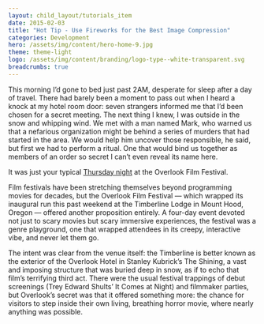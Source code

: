 ```yaml
---
layout: child_layout/tutorials_item
date: 2015-02-03
title: "Hot Tip - Use Fireworks for the Best Image Compression"
categories: Development
hero: /assets/img/content/hero-home-9.jpg
theme: theme-light
logo: /assets/img/content/branding/logo-type--white-transparent.svg
breadcrumbs: true
---
```


This morning I’d gone to bed just past 2AM, desperate for sleep after a day of travel. There had barely been a moment to pass out when I heard a knock at my hotel room door: seven strangers informed me that I’d been chosen for a secret meeting. The next thing I knew, I was outside in the snow and whipping wind. We met with a man named Mark, who warned us that a nefarious organization might be behind a series of murders that had started in the area. We would help him uncover those responsible, he said, but first we had to perform a ritual. One that would bind us together as members of an order so secret I can’t even reveal its name here.

It was just your typical [Thursday night][redcarpet] at the Overlook Film Festival.

Film festivals have been stretching themselves beyond programming movies for decades, but the Overlook Film Festival — which wrapped its inaugural run this past weekend at the Timberline Lodge in Mount Hood, Oregon — offered another proposition entirely. A four-day event devoted not just to scary movies but scary immersive experiences, the festival was a genre playground, one that wrapped attendees in its creepy, interactive vibe, and never let them go.

The intent was clear from the venue itself: the Timberline is better known as the exterior of the Overlook Hotel in Stanley Kubrick’s The Shining, a vast and imposing structure that was buried deep in snow, as if to echo that film’s terrifying third act. There were the usual festival trappings of debut screenings (Trey Edward Shults’ It Comes at Night) and filmmaker parties, but Overlook’s secret was that it offered something more: the chance for visitors to step inside their own living, breathing horror movie, where nearly anything was possible.

[redcarpet]: https://github.com/vmg/redcarpet
[^1]: Who are quite handy